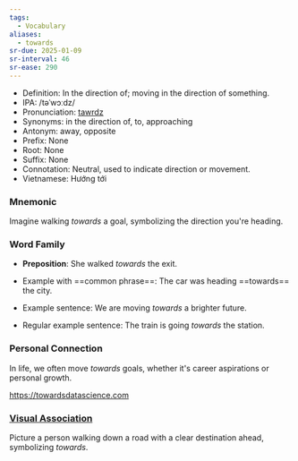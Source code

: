 ```yaml
---
tags:
  - Vocabulary
aliases:
  - towards
sr-due: 2025-01-09
sr-interval: 46
sr-ease: 290
---
```

- Definition: In the direction of; moving in the direction of something.
- IPA: /təˈwɔːdz/
- Pronunciation: [tawrdz](https://www.google.com/search?q=how+to+pronounce+towards)
- Synonyms: in the direction of, to, approaching
- Antonym: away, opposite
- Prefix: None
- Root: None
- Suffix: None
- Connotation: Neutral, used to indicate direction or movement.
- Vietnamese: Hướng tới

### Mnemonic

Imagine walking *towards* a goal, symbolizing the direction you're heading.

### Word Family

- **Preposition**: She walked *towards* the exit.
  
- Example with ==common phrase==: The car was heading ==towards== the city.
- Example sentence: We are moving *towards* a brighter future.
- Regular example sentence: The train is going *towards* the station.

### Personal Connection

In life, we often move *towards* goals, whether it's career aspirations or personal growth.

https://towardsdatascience.com

### [Visual Association](https://www.google.com/search?tbm=isch&q=towards)

Picture a person walking down a road with a clear destination ahead, symbolizing *towards*.
